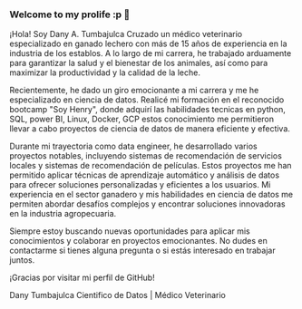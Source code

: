 ### Welcome to my prolife :p 👋

¡Hola! Soy Dany A. Tumbajulca Cruzado un médico veterinario especializado en ganado lechero con más de 15 años de experiencia en la industria de los establos. A lo largo de mi carrera, he trabajado arduamente para garantizar la salud y el bienestar de los animales, así como para maximizar la productividad y la calidad de la leche.

Recientemente, he dado un giro emocionante a mi carrera y me he especializado en ciencia de datos. Realicé mi formación en el reconocido bootcamp "Soy Henry", donde adquirí las habilidades tecnicas en python, SQL, power BI, Linux, Docker, GCP estos conocimiento me permitieron llevar a cabo proyectos de ciencia de datos de manera eficiente y efectiva.

Durante mi trayectoria como data engineer, he desarrollado varios proyectos notables, incluyendo sistemas de recomendación de servicios locales y sistemas de recomendación de películas. Estos proyectos me han permitido aplicar técnicas de aprendizaje automático y análisis de datos para ofrecer soluciones personalizadas y eficientes a los usuarios.
Mi experiencia en el sector ganadero y mis habilidades en ciencia de datos me permiten abordar desafíos complejos y encontrar soluciones innovadoras en la industria agropecuaria.

Siempre estoy buscando nuevas oportunidades para aplicar mis conocimientos y colaborar en proyectos emocionantes. No dudes en contactarme si tienes alguna pregunta o si estás interesado en trabajar juntos.

¡Gracias por visitar mi perfil de GitHub!

Dany Tumbajulca
Cientifico de Datos | Médico Veterinario 

<!--
**ovecats/ovecats** is a ✨ _special_ ✨ repository because its `README.md` (this file) appears on your GitHub profile.

Here are some ideas to get you started:







- 🔭 I’m currently working on ...
- 🌱 I’m currently learning ...
- 👯 I’m looking to collaborate on ...
- 🤔 I’m looking for help with ...
- 💬 Ask me about ...
- 📫 How to reach me: ...
- 😄 Pronouns: ...
- ⚡ Fun fact: ...
-->
